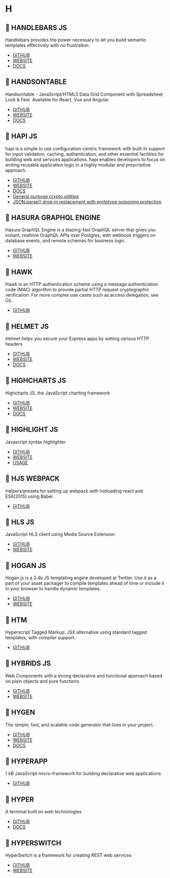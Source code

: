# H

## :rocket: HANDLEBARS JS

Handlebars provides the power necessary to let you build semantic templates effectively with no frustration.

* [GITHUB](https://github.com/wycats/handlebars.js/)
* [WEBSITE](https://handlebarsjs.com/)
* [DOCS](https://handlebarsjs.com/reference.html)

## :rocket: HANDSONTABLE

Handsontable - JavaScript/HTML5 Data Grid Component with Spreadsheet Look & Feel. Available for React, Vue and Angular.

* [GITHUB](https://github.com/handsontable/handsontable)
* [WEBSITE](https://handsontable.com/)
* [DOCS](https://handsontable.com/docs/7.1.0/tutorial-introduction.html)

## :rocket: HAPI JS

hapi is a simple to use configuration-centric framework with built-in support for input validation, caching, authentication, and other essential facilities for building web and services applications. hapi enables developers to focus on writing reusable application logic in a highly modular and prescriptive approach.

* [GITHUB](https://github.com/hapijs/hapi)
* [WEBSITE](https://hapijs.com/)
* [DOCS](https://hapijs.com/tutorials)
* [General purpose crypto utilities](https://github.com/hapijs/cryptiles)
* [JSON.parse() drop-in replacement with prototype poisoning protection](https://github.com/hapijs/bourne)

## :rocket: HASURA GRAPHQL ENGINE

Hasura GraphQL Engine is a blazing-fast GraphQL server that gives you instant, realtime GraphQL APIs over Postgres, with webhook triggers on database events, and remote schemas for business logic.

* [GITHUB](https://github.com/hasura/graphql-engine)
* [WEBSITE](https://hasura.io)

## :rocket: HAWK

Hawk is an HTTP authentication scheme using a message authentication code (MAC) algorithm to provide partial HTTP request cryptographic verification. For more complex use cases such as access delegation, see Oz.

* [GITHUB](https://github.com/hueniverse/hawk)

## :rocket: HELMET JS

Helmet helps you secure your Express apps by setting various HTTP headers

* [GITHUB](https://github.com/helmetjs/helmet)
* [WEBSITE](https://helmetjs.github.io/)
* [DOCS](https://helmetjs.github.io/docs/)

## :rocket: HIGHCHARTS JS

Highcharts JS, the JavaScript charting framework

* [GITHUB](https://github.com/highcharts/highcharts)
* [WEBSITE](https://www.highcharts.com/)
* [DOCS](https://www.highcharts.com/docs/)

## :rocket: HIGHLIGHT JS

Javascript syntax highlighter

* [GITHUB](https://github.com/highlightjs/highlight.js)
* [WEBSITE](https://highlightjs.org/)
* [USAGE](https://highlightjs.org/usage/)

## :rocket: HJS WEBPACK

Helpers/presets for setting up webpack with hotloading react and ES6(2015) using Babel.

* [GITHUB](https://github.com/HenrikJoreteg/hjs-webpack)

## :rocket: HLS JS

JavaScript HLS client using Media Source Extension

* [GITHUB](https://github.com/video-dev/hls.js)
* [WEBSITE](https://hls-js.netlify.com/demo/)

## :rocket: HOGAN JS

Hogan.js is a 3.4k JS templating engine developed at Twitter. Use it as a part of your asset packager to compile templates ahead of time or include it in your browser to handle dynamic templates.

* [GITHUB](https://github.com/twitter/hogan.js)
* [WEBSITE](http://twitter.github.io/hogan.js/)

## :rocket: HTM

Hyperscript Tagged Markup: JSX alternative using standard tagged templates, with compiler support.

* [GITHUB](https://github.com/developit/htm)

## :rocket: HYBRIDS JS

Web Components with a strong declarative and functional approach based on plain objects and pure functions

* [GITHUB](https://github.com/hybridsjs/hybrids)
* [WEBSITE](https://hybrids.js.org/)

## :rocket: HYGEN

The simple, fast, and scalable code generator that lives in your project.

* [GITHUB](https://github.com/jondot/hygen)
* [WEBSITE](http://www.hygen.io/)
* [DOCS](http://www.hygen.io/quick-start)

## :rocket: HYPERAPP

1 kB JavaScript micro-framework for building declarative web applications

* [GITHUB](https://github.com/jorgebucaran/hyperapp)

## :rocket: HYPER

A terminal built on web technologies

* [GITHUB](https://github.com/zeit/hyper)
* [DOCS](https://hyper.is/)

## :rocket: HYPERSWITCH

HyperSwitch is a framework for creating REST web services

* [GITHUB](https://github.com/wikimedia/hyperswitch)
* [WEBSITE](https://www.mediawiki.org/wiki/HyperSwitch)
